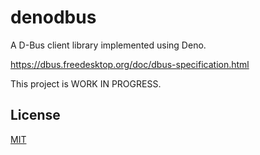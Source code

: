 # denodbus

A D-Bus client library implemented using Deno.

<https://dbus.freedesktop.org/doc/dbus-specification.html>

This project is WORK IN PROGRESS.

## License

[MIT](LICENSE)
